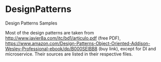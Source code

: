 # DesignPatterns
Design Patterns Samples

Most of the design patterns are taken from http://www.javier8a.com/itc/bd1/articulo.pdf (free PDF), https://www.amazon.com/Design-Patterns-Object-Oriented-Addison-Wesley-Professional-ebook/dp/B000SEIBB8 (buy link), except for DI and microservice. Their sources are listed in their respective files.

